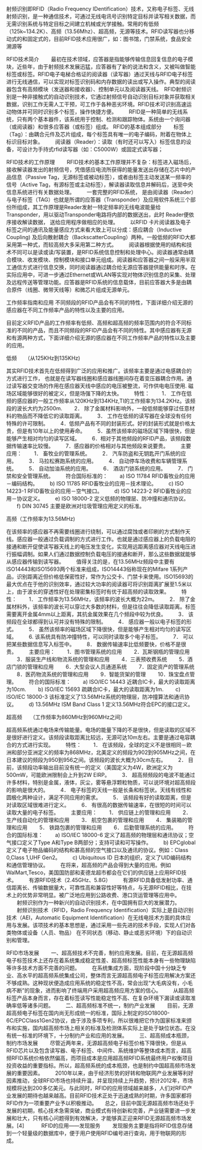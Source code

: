 射频识别即RFID（Radio Frequency IDentification）技术，又称电子标签、无线射频识别，是一种通信技术，可通过无线电讯号识别特定目标并读写相关数据，而无需识别系统与特定目标之间建立机械或光学接触。常用的有低频（125k~134.2K）、高频（13.56Mhz）、超高频，无源等技术。RFID读写器也分移动式的和固定式的，目前RFID技术应用很广，如：图书馆，门禁系统，食品安全溯源等
 
RFID技术简介
　　最初在技术领域，应答器是指能够传输信息回复信息的电子模块，近些年，由于射频技术发展迅猛，应答器有了新的说法和含义，又被叫做智能标签或标签。RFID电子电梯合格证的阅读器（读写器）通过天线与RFID电子标签进行无线通信，可以实现对标签识别码和内存数据的读出或写入操作。典型的阅读器包含有高频模块（发送器和接收器）、控制单元以及阅读器天线。　RFID射频识别是一种非接触式的自动识别技术，它通过射频信号自动识别目标对象并获取相关数据，识别工作无需人工干预，可工作于各种恶劣环境。RFID技术可识别高速运动物体并可同时识别多个标签，操作快捷方便。 　　RFID是一种简单的无线系统，只有两个基本器件，该系统用于控制、检测和跟踪物体。系统由一个询问器（或阅读器）和很多应答器（或标签）组成。 RFID的基本组成部分
　　标签（Tag）：由耦合元件及芯片组成，每个标签具有唯一的电子编码，附着在物体上标识目标对象。 　　阅读器（Reader）：读取（有时还可以写入）标签信息的设备，可设计为手持式rfid读写器（如：C5000W）或固定式读写器；

RFID技术的工作原理
　　RFID技术的基本工作原理并不复杂：标签进入磁场后，接收解读器发出的射频信号，凭借感应电流所获得的能量发送出存储在芯片中的产品信息（Passive Tag，无源标签或被动标签），或者由标签主动发送某一频率的信号（Active Tag，有源标签或主动标签），解读器读取信息并解码后，送至中央信息系统进行有关数据处理。 　　一套完整的RFID系统， 是由阅读器（Reader）与电子标签（TAG）也就是所谓的应答器（Transponder）及应用软件系统三个部份所组成，其工作原理是Reader发射一特定频率的无线电波能量给Transponder，用以驱动Transponder电路将内部的数据送出，此时 Reader便依序接收解读数据， 送给应用程序做相应的处理。 　　以RFID 卡片阅读器及电子标签之间的通讯及能量感应方式来看大致上可以分成：感应耦合（Inductive Coupling) 及后向散射耦合（BackscatterCoupling）两种。一般低频的RFID大都采用第一种式，而较高频大多采用第二种方式。 　　阅读器根据使用的结构和技术不同可以是读或读/写装置，是RFID系统信息控制和处理中心。阅读器通常由耦合模块、收发模块、控制模块和接口单元组成。阅读器和应答器之间一般采用半双工通信方式进行信息交换，同时阅读器通过耦合给无源应答器提供能量和时序。在实际应用中，可进一步通过Ethernet或WLAN等实现对物体识别信息的采集、处理及远程传送等管理功能。应答器是RFID系统的信息载体，目前应答器大多是由耦合原件（线圈、微带天线等）和微芯片组成无源单元。

工作频率指南和应用
    不同频段的RFID产品会有不同的特性，下面详细介绍无源的感应器在不同工作频率产品的特性以及主要的应用。 　　

目前定义RFID产品的工作频率有低频、高频和超高频的频率范围内的符合不同标准的不同的产品，而且不同频段的RFID产品会有不同的特性。其中感应器有无源和有源两种方式，下面详细介绍无源的感应器在不同工作频率产品的特性以及主要的应用。

低频　　（从125KHz到135KHz) 　　

其实RFID技术首先在低频得到广泛的应用和推广。该频率主要是通过电感耦合的方式进行工作， 也就是在读写器线圈和感应器线圈间存在着变压器耦合作用。通过读写器交变场的作用在感应器天线中感应的电压被整流，可作供电电压使用. 磁场区域能够很好的被定义，但是场强下降的太快。 　　特性： 　　1． 工作在低频的感应器的一般工作频率从120KHz到134KHz,TI的工作频率为134.2KHz。该频段的波长大约为2500m. 　　2． 除了金属材料影响外，一般低频能够穿过任意材料的物品而不降低它的读取距离。 　　3． 工作在低频的读写器在全球没有任何特殊的许可限制。 　　4．低频产品有不同的封装形式。好的封装形式就是价格太贵，但是有10年以上的使用寿命。 　　5．虽然该频率的磁场区域下降很快，但是能够产生相对均匀的读写区域。 　　6．相对于其他频段的RFID产品，该频段数据传输速率比较慢。 　　7．感应器的价格相对与其他频段来说要贵。 　　主要应用： 　　1． 畜牧业的管理系统。 　　2． 汽车防盗和无钥匙开门系统的应用。 　　3． 马拉松赛跑系统的应用。 　　4． 自动停车场收费和车辆管理系统。 　　5． 自动加油系统的应用。 　　6． 酒店门锁系统的应用。 　　7． 门禁和安全管理系统。 　　符合国际标准的： 　　a) ISO 11784 RFID畜牧业的应用－编码结构。 　　b) ISO 11785 RFID畜牧业的应用－技术理论。 　　c) ISO 14223-1 RFID畜牧业的应用－空气接口。 　　d) ISO 14223-2 RFID畜牧业的应用－协议定义。 　　e) ISO 18000-2 定义低频的物理层、防冲撞和通讯协议。 　　f) DIN 30745 主要是欧洲对垃圾管理应用定义的标准。

高频（工作频率为13.56MHz) 　　

在该频率的感应器不再需要线圈进行绕制，可以通过腐蚀或者印刷的方式制作天线。感应器一般通过负载调制的方式进行工作。也就是通过感应器上的负载电阻的接通和断开促使读写器天线上的电压发生变化，实现用远距离感应器对天线电压进行振幅调制。如果人们通过数据控制负载电压的接通和断开，那么这些数据就能够从感应器传输到读写器。 　　值得关注的是，在13.56MHz频段中主要有ISO14443和ISO15693两个标准来组成，ISO14443俗称现在的Mifare 1系列产品，识别距离近但价格低保密性好，常作为公交卡、门禁卡来使用。ISO15693的最大优点在于他的识别效率，通过较大功率的阅读器可将识别距离扩展至1.5米以上，由于波长的穿透性好在处理密集标签时有优于超高频的读取效果。 　　特性： 　　1． 工作频率为13.56MHz，该频率的波长大概为22m。 　　2． 除了金属材料外，该频率的波长可以穿过大多数的材料，但是往往会降低读取距离。标签需要离开金属4mm以上距离，其抗金属效果在几个频段中较为优良。 　　3． 该频段在全球都得到认可并没有特殊的限制。 　　4． 感应器一般以电子标签的形式。 　　5． 虽然该频率的磁场区域下降很快，但是能够产生相对均匀的读写区域。 　　6. 该系统具有防冲撞特性，可以同时读取多个电子标签。 　　7． 可以把某些数据信息写入标签中。 　　8． 数据传输速率比低频要快，价格不是很贵。 　　主要应用： 　　1．图书管理系统的应用 　　2．瓦斯钢瓶的管理应用 　　3．服装生产线和物流系统的管理和应用 　　4．三表预收费系统 　　5．酒店门锁的管理和应用 　　6．大型会议人员通道系统 　　7．固定资产的管理系统 　　8．医药物流系统的管理和应用 　　9．智能货架的管理 　　10．珠宝盘点管理。 　　符合的国际标准： 　　a) ISO/IEC 14443 近耦合IC卡，最大的读取距离为10cm. 　　b) ISO/IEC 15693 疏耦合IC卡，最大的读取距离为1m. 　　c) ISO/IEC 18000-3 该标准定义了13.56MHz系统的物理层，防冲撞算法和通讯协议。 　　d) 13.56MHz ISM Band Class 1 定义13.56MHz符合EPC的接口定义。

超高频　　（工作频率为860MHz到960MHz之间）

超高频系统通过电场来传输能量。电场的能量下降的不是很快，但是读取的区域不是很好进行定义。该频段读取距离比较远，无源可达10m左右。主要是通过电容耦合的方式进行实现。 　　特性： 　　1． 在该频段，全球的定义不是很相同－欧洲和部分亚洲定义的频率为868MHz，北美定义的频段为902到905MHz之间，在日本建议的频段为950到956之间。该频段的波长大概为30cm左右。 　　2． 目前，该频段功率输出目前没有统一的定义（美国定义为4W，欧洲定义为500mW，可能欧洲限制会上升到2W EIRP。 　　3． 超高频频段的电波不能通过许多材料，特别是金属，液体，灰尘，雾等悬浮颗粒物质，可以说环境对超高频段的影响是很大的。 　　4． 电子标签的天线一般是长条和标签状。天线有线性和圆极化两种设计，满足不同应用的需求。 　　5． 该频段有好的读取距离，但是对读取区域很难进行定义。 　　6． 有很高的数据传输速率，在很短的时间可以读取大量的电子标签。 　　主要应用： 　　1． 供应链上的管理和应用 　　2． 生产线自动化的管理和应用 　　3． 航空包裹的管理和应用 　　4． 集装箱的管理和应用 　　5． 铁路包裹的管理和应用 　　6． 后勤管理系统的应用。 　　符合的国际标准： 　　a) ISO/IEC 18000-6 定义了超高频的物理层和通讯协议；空气接口定义了Type A和Type B两部分；支持可读和可写操作。 　　b) EPCglobal 定义了电子物品编码的结构和甚高频的空气接口以及通讯的协议。例如：Class 0,Class 1,UHF Gen2。 　　c) Ubiquitous ID 日本的组织，定义了UID编码结构和通信管理协议。 　　在将来，超高频的产品会得到大量的应用。例如WalMart,Tesco，美国国防部和麦德龙超市都会在它们的供应链上应用RFID技术。 　　有源RFID技术（2.45GHz、5.8G） 　　有源RFID具备低发射功率、通信距离长、传输数据量大，可靠性高和兼容性好等特点，与无源RFID相比，在技术上的优势非常明显。被广泛地应用到公路收费、港口货运管理等应用中。 　　射频识别作为一种新兴的自动识别技术，在中国拥有巨大的发展潜力。 　　射频识别技术（RFID，Radio Frequency Identification）实际上是自动识别技术（AEI，Automatic Equipment Identification）在无线电技术方面的具体应用与发展。该项技术的基本思想是，通过采用一些先进的技术手段，实现人们对各类物体或设备（人员、物品） 在不同状态（移动、静止或恶劣环境）下的自动识别和管理。

RFID市场发展
　　一、超高频技术不完善，制约应用发展。目前，在无源超高频电子标签技术上还存在着系统集成稳定性差、超高频标签性能本身有一些物理缺陷等许多技术方面不完善的问题。 　　在系统集成方面，现阶段中国十分缺乏专业、高水平的超高频系统集成公司，整体而言无源超高频电子标签应用解决方案还不够成熟。这种现状便造成应用系统的稳定性不高，常会出现“大毛病没有，小毛病不断”的现象，进而影响了终端用户采用超高频应用方案的信心。 　　从超高频标签产品本身而言，存在着标签读写性能稳定性不高、在复杂环境下漏读或读取准确率低等诸多问题。 　　二、超高频标准不统一，制约产业发展 　　目前，无源超高频电子标签在国内尚无形成统一的标准，国际上制定的ISO18000-6C/EPCClass1Gen2协议，由于涉及多项专利，所以很难把它作为国家标准来颁布和实施，国内超高频市场上相关的标准及检测体系实际上是处于缺位状态。在没有统一标准的环境下，十分制约产业和应用的发展。 　　三、超高频成本瓶颈，制约市场发展 　　尽管近两年来，无源超高频电子标签价格下降很快，但是从RFID芯片以及包含读写器、电子标签、中间件、系统维护等整体成本而言，超高频RFID系统价格依然偏高，而项目成本是应用超高频RFID系统最终用户权衡项目投资收益的重要指标。所以，超高频系统的成本瓶颈，也是制约中国超高频市场发展的重要因素。 　　2010年以来，由于经济形势的好转和物联网产业发展等利好因素推动，全球RFID市场也持续升温，并呈现持续上升趋势，预计2012年，市场规模将达到200多亿美元。与此同时，RFID的应用领域越来越多，人们对RFID产业发展的期待也越来越高。目前RFID技术正处于迅速成熟的时期，许多国家都将RFID作为一项重要产业予以积极推动。　　总之，目前中国无源超高频市场还处于发展的初期，核心技术急需突破，商业模式有待创新和完善，产业链需要进一步发展和壮大，只有核心问题得到有效解决，才能够真正迎来RFID无源超高频市场发展。[4]　 　　RFID的应用——发现服务 　　发现服务主要是指将RFID信息存储到一个轻量级的数据库中，便于用户使用RFID编号进行查询，用于物联网的形成。